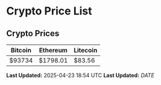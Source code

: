 # Crypto Price List

## Crypto Prices
| Bitcoin | Ethereum | Litecoin |
| ------- | -------- | -------- |
| $93734 | $1798.01 | $83.56 |
**Last Updated:** 2025-04-23 18:54 UTC
**Last Updated:** $DATE$
